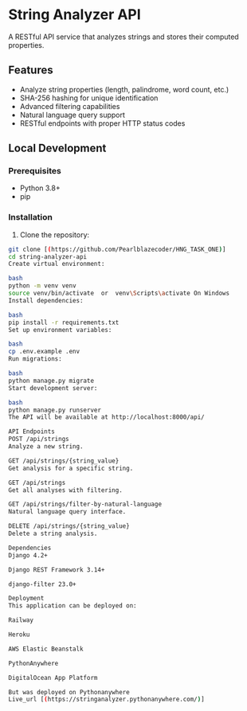 # String Analyzer API

A RESTful API service that analyzes strings and stores their computed properties.

## Features

- Analyze string properties (length, palindrome, word count, etc.)
- SHA-256 hashing for unique identification
- Advanced filtering capabilities
- Natural language query support
- RESTful endpoints with proper HTTP status codes

## Local Development

### Prerequisites
- Python 3.8+
- pip

### Installation

1. Clone the repository:
```bash
git clone [(https://github.com/Pearlblazecoder/HNG_TASK_ONE)]
cd string-analyzer-api
Create virtual environment:

bash
python -m venv venv
source venv/bin/activate  or  venv\Scripts\activate On Windows
Install dependencies:

bash
pip install -r requirements.txt
Set up environment variables:

bash
cp .env.example .env
Run migrations:

bash
python manage.py migrate
Start development server:

bash
python manage.py runserver
The API will be available at http://localhost:8000/api/

API Endpoints
POST /api/strings
Analyze a new string.

GET /api/strings/{string_value}
Get analysis for a specific string.

GET /api/strings
Get all analyses with filtering.

GET /api/strings/filter-by-natural-language
Natural language query interface.

DELETE /api/strings/{string_value}
Delete a string analysis.

Dependencies
Django 4.2+

Django REST Framework 3.14+

django-filter 23.0+

Deployment
This application can be deployed on:

Railway

Heroku

AWS Elastic Beanstalk

PythonAnywhere

DigitalOcean App Platform

But was deployed on Pythonanywhere
Live_url [(https://stringanalyzer.pythonanywhere.com/)]
